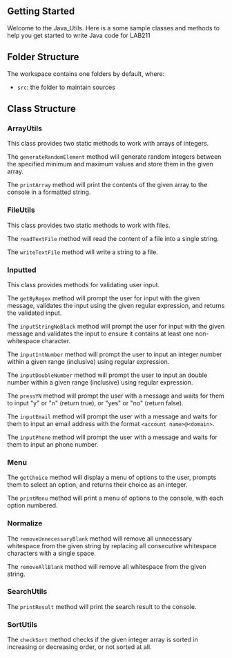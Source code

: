 ## Getting Started

Welcome to the Java_Utils. Here is a some sample classes and methods to help you get started to write Java code for LAB211

## Folder Structure

The workspace contains one folders by default, where:

- `src`: the folder to maintain sources

## Class Structure

### ArrayUtils

This class provides two static methods to work with arrays of integers.

The `generateRandomElement` method will generate random integers between the specified minimum and maximum values and store them in the given array.

The `printArray` method will print the contents of the given array to the console in a formatted string.

### FileUtils

This class provides two static methods to work with files.

The `readTextFile` method will read the content of a file into a single string.

The `writeTextFile` method will write a string to a file.

### Inputted

This class provides methods for validating user input.

The `getByRegex` method will prompt the user for input with the given message, validates the input using the given regular expression, and returns the validated input.

The `inputStringNoBlack` method will prompt the user for input with the given message and validates the input to ensure it contains at least one non-whitespace character.

The `inputIntNumber` method will prompt the user to input an integer number within a given range (inclusive) using regular expression.

The `inputDoubleNumber` method will prompt the user to input an double number within a given range (inclusive) using regular expression.

The `pressYN` method will prompt the user with a message and waits for them to input "y" or "n" (return true), or "yes" or "no" (return false).

The `inputEmail` method will prompt the user with a message and waits for them to input an email address with the format `<account name>@<domain>`.

The `inputPhone` method will prompt the user with a message and waits for them to input an phone number.

### Menu

The `getChoice` method will display a menu of options to the user, prompts them to select an option, and returns their choice as an integer.

The `printMenu` method will print a menu of options to the console, with each option numbered.

### Normalize

The `removeUnnecessaryBlank` method will remove all unnecessary whitespace from the given string by replacing all consecutive whitespace characters with a single space.

The `removeAllBlank` method will remove all whitespace from the given string.

### SearchUtils

The `printResult` method will print the search result to the console.

### SortUtils

The `checkSort` method checks if the given integer array is sorted in increasing or decreasing order, or not sorted at all.

